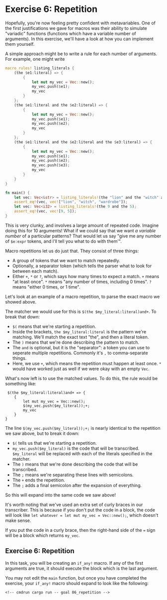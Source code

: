 # Exercise 6: Repetition

Hopefully, you're now feeling pretty confident with metavariables. One of
the first justifications we gave for macros was their ability to simulate
"variadic" functions (functions which have a variable number of arguments). In
this exercise, we'll have a look at how you can implement them yourself.

A simple approach might be to write a rule for each number of arguments. For
example, one might write

```rust
macro_rules! listing_literals {
    (the $e1:literal) => {
        {
            let mut my_vec = Vec::new();
            my_vec.push($e1);
            my_vec
        }
    };
    (the $e1:literal and the $e2:literal) => {
        {
            let mut my_vec = Vec::new();
            my_vec.push($e1);
            my_vec.push($e2);
            my_vec
        }
    };
    (the $e1:literal and the $e2:literal and the $e3:literal) => {
        {
            let mut my_vec = Vec::new();
            my_vec.push($e1);
            my_vec.push($e2);
            my_vec.push($e3);
            my_vec
        }
    }
}

fn main() {
    let vec: Vec<&str> = listing_literals!(the "lion" and the "witch" and the "wardrobe");
    assert_eq!(vec, vec!["lion", "witch", "wardrobe"]);
    let vec: Vec<i32> = listing_literals!(the 9 and the 5);
    assert_eq!(vec, vec![9, 5]);
}
```

This is very clunky, and involves a large amount of repeated code. Imagine doing
this for 10 arguments! What if we could say that we want *a variable number* of
a particular patterns? That would let us say "give me any number of `$e:expr`
tokens, and I'll tell you what to do with them'".

Macro repetitions let us do just that. They consist of three things:
 - A group of tokens that we want to match repeatedly.
 - Optionally, a separator token (which tells the parser what to look for between each match).
 - Either `+`, `*` or `?`, which says how many times to expect a match. `+` means "at least once".
   `*` means "any number of times, including 0 times". `?` means "either 0 times, or 1 time".

Let's look at an example of a macro repetition, to parse the exact macro
we showed above.

The matcher we would use for this is `$(the $my_literal:literal)and+`.
To break that down:

 - `$(` means that we're starting a repetition.
 - Inside the brackets, `the $my_literal:literal` is the pattern we're matching. We'll match the exact text "the", and then a literal token.
 - The `)` means that we're done describing the pattern to match.
 - The `and` is optional, but it is the "separator": a token you can use to seperate multiple repetitions. Commonly it's `,` to comma-separate things.
 - Here, we use `+`, which means the repetition must happen at least once. `*` would have worked just as well if we were okay with an empty `Vec`.

What's now left is to use the matched values. To do this, the rule would be something like:

```rust,ignore
 $(the $my_literal:literal)and+ => {
    {
        let mut my_vec = Vec::new();
        $(my_vec.push($my_literal));+;
        my_vec
    }
}
```

The line `$(my_vec.push($my_literal));+;` is nearly identical to the repetition we saw above, but to break it down:

 - `$(` tells us that we're starting a repetition.
 - `my_vec.push($my_literal)` is the code that will be transcribed. `$my_literal` will be replaced with each of the literals specified in the matcher.
 - The `)` means that we're done describing the code that will be transcribed.
 - The `;` means we're separating these lines with semicolons.
 - The `+` ends the repetition.
 - The `;` adds a final semicolon after the expansion of everything.

So this will expand into the same code we saw above!

It's worth noting that we've used an extra set of curly braces in our transcriber. This is because if you don't
put the code in a block, the code will look like `let whatever = let mut my_vec = Vec::new();`, which doesn't make sense.

If you put the code in a curly brace, then the right-hand side of the `=` sign will be a block which returns `my_vec`.

## Exercise 6: Repetition

In this task, you will be creating an `if_any!` macro. If any of the first arguments are true,
it should execute the block which is the last argument.

You may not edit the `main` function, but once you have completed the exercise, your `if_any!` macro should expand to look like the
following:

<!-- If you can see this text, it means you're not looking at the book.   -->
<!-- Run the cargo command below (without `cmdrun`) to see the real code. -->
```rust,ignore
<!-- cmdrun cargo run -- goal 06_repetition -->
```
